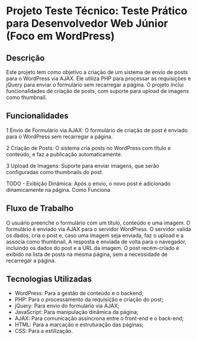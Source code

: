 # Projeto Teste Técnico: Teste Prático para Desenvolvedor Web Júnior (Foco em WordPress)

## Descrição

Este projeto tem como objetivo a criação de um sistema de envio de posts para o WordPress via AJAX. Ele utiliza PHP para processar as requisições e jQuery para enviar o formulário sem recarregar a página. O projeto inclui funcionalidades de criação de posts, com suporte para upload de imagens como thumbnail.

## Funcionalidades

1 Envio de Formulário via AJAX: O formulário de criação de post é enviado para o WordPress sem recarregar a página.

2 Criação de Posts: O sistema cria posts no WordPress com título e conteúdo, e faz a publicação automaticamente.

3 Upload de Imagens: Suporte para enviar imagens, que serão configuradas como thumbnails do post.

TODO - Exibição Dinâmica: Após o envio, o novo post é adicionado dinamicamente na página.
Como Funciona

## Fluxo de Trabalho
O usuário preenche o formulário com um título, conteúdo e uma imagem.
O formulário é enviado via AJAX para o servidor WordPress.
O servidor valida os dados, cria o post e, caso uma imagem seja enviada, faz o upload e a associa como thumbnail.
A resposta é enviada de volta para o navegador, incluindo os dados do post e a URL da imagem.
O post recém-criado é exibido na lista de posts na mesma página, sem a necessidade de recarregar a página.

## Tecnologias Utilizadas
- WordPress: Para a gestão de conteúdo e o backend;
- PHP: Para o processamento da requisição e criação do post;
- jQuery: Para envio do formulário via AJAX;
- JavaScript: Para manipulação dinâmica da página;
- AJAX: Para comunicação assíncrona entre o front-end e o back-end;
- HTML: Para a marcação e estruturação das páginas;
- CSS: Para a estilização.
